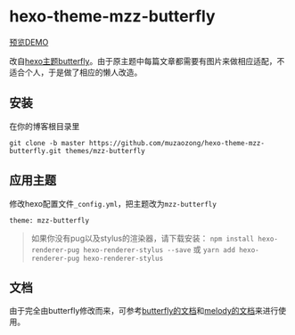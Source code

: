 # hexo-theme-mzz-butterfly

[预览DEMO](https://www.muzaozong.com/)

改自[hexo主题butterfly](https://github.com/jerryc127/hexo-theme-butterfly)。由于原主题中每篇文章都需要有图片来做相应适配，不适合个人，于是做了相应的懒人改造。

## 安装

在你的博客根目录里

```
git clone -b master https://github.com/muzaozong/hexo-theme-mzz-butterfly.git themes/mzz-butterfly
```

## 应用主题

修改hexo配置文件`_config.yml`，把主题改为`mzz-butterfly`

```
theme: mzz-butterfly
```

>如果你没有pug以及stylus的渲染器，请下载安装： `npm install hexo-renderer-pug hexo-renderer-stylus --save` 或 `yarn add hexo-renderer-pug hexo-renderer-stylus`

## 文档

由于完全由butterfly修改而来，可参考[butterfly的文档](https://jerryc.me/posts/21cfbf15)和[melody的文档](https://molunerfinn.com/hexo-theme-melody-doc/quick-start.html)来进行使用。
